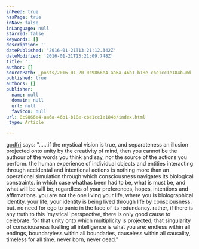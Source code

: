 ```yaml
---
inFeed: true
hasPage: true
inNav: false
inLanguage: null
starred: false
keywords: []
description: ''
datePublished: '2016-01-21T13:21:12.342Z'
dateModified: '2016-01-21T13:21:09.748Z'
title: ''
author: []
sourcePath: _posts/2016-01-20-0c9866e4-aa6a-46b1-b18e-cbe1cc1e184b.md
published: true
authors: []
publisher:
  name: null
  domain: null
  url: null
  favicon: null
url: 0c9866e4-aa6a-46b1-b18e-cbe1cc1e184b/index.html
_type: Article

---
```

[godfri][0] says: "......if the mystical vision is true, and separateness an illusion projected onto unity by the creativity of mind, then you cannot be the authour of the words you think and say, nor the source of the actions you perform. the human experience of individual objects and entities interacting through accidental and intentional actions is nothing more than an operational simulation through which consciousness navigates its biological constraints. in which case whathas been had to be, what is must be, and what will be will be, regardless of your preferences, hopes, intentions and affirmations. you are not the one living your life, where you is biolographical identity. your life, your identity is being lived through life by consciousness. but. no need for ego to panic in the face of its redundancy. rather, if there is any truth to this 'mystical' perspective, there is only good cause to celebrate. for that unity onto which multiplicity is projected, that singularity of consciousness fuelling all intelligence is what you are: endless within all endings, boundaryless within all boundaries, causeless within all causality, timeless for all time. never born, never dead."

[0]: https://www.facebook.com/Godfrey-Devereux-out-there-411583525594813/?fref=ts